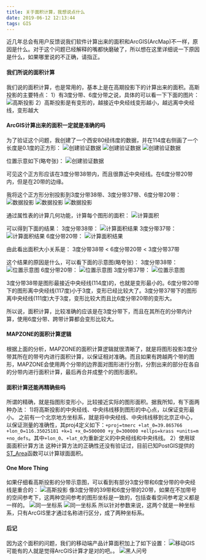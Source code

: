 ```yaml
---
title: 关于面积计算，我想说点什么
date: 2019-06-12 12:13:44
tags: GIS
---
```


近几年总会有用户反馈说我们软件计算出来的面积和ArcGIS(ArcMap)不一样，原因是什么。对于这个问题已经解释的嘴都快磨破了，所以想在这里详细说一下原因是什么，如果哪里说的不正确，请指正。

#### 我们所说的面积计算
我们说的面积计算，也是常用的，基本上是在高期投影下的计算出来的面积。高斯投影的主要特点：
1）有3度分带、6度分带之说，具体的可以看一下下面的图片：
![高斯投影](areacaculate/1.jpg)
2）高斯投影是有变形的，越接近中央经线变形越小，越远离中央经线，变形越大

#### ArcGIS计算出来的面积一定就是准确的吗
为了验证这个问题，我创建了一个西安80经纬度的数据，并在114度右侧画了一个长度是0.1度的正方形：
![创建验证数据](areacaculate/2.png)
![创建验证数据](areacaculate/3.png)
![创建验证数据](areacaculate/4.jpg)

位置示意如下(略夸张)：
![创建验证数据](areacaculate/5.png)

可见这个正方形应该在3度分带38带内，而且很靠近中央经线。在6度分带20带内，但是在20带的边缘。

我将这个正方形分别投影到3度分带38带、3度分带37带、6度分带20带：
![数据投影](areacaculate/6.jpg)
![数据投影](areacaculate/7.jpg)
![数据投影](areacaculate/8.jpg)

通过属性表的计算几何功能，计算每个图形的面积：
![计算面积](areacaculate/9.png)

可以得到下面的结果：
3度分带38带：
![计算面积结果](areacaculate/10.jpg)
3度分带37带：
![计算面积结果](areacaculate/11.jpg)
6度分带20带：
![计算面积结果](areacaculate/12.jpg)

由此看出面积大小关系是：
3度分带38带 < 6度分带20带 < 3度分带37带

这个结果的原因是什么，可以看下面的示意图(略夸张)：
3度分带38带：
![位置示意图](areacaculate/5.png)
6度分带20带：
![位置示意图](areacaculate/13.png)
3度分带37带：
![位置示意图](areacaculate/14.png)

3度分带38带是图形最接近中央经线(114度)的，也就是变形最小的。6度分带20带下的图形离中央经线(117度)小于3度，变形已经比较大了。3度分带37带下的图形离中央经线(111度)大于3度，变形比较大而且比6度分带20带的变形大。

所以说，面积计算，比较准确的应该是在3度分带下，而且在其所在的分带内计算，使用6度分带、跨带计算都会变形比较大。

#### MAPZONE的面积计算逻辑

根据上面的分析，MAPZONE的面积计算逻辑就很清晰了，就是将图形投影3度分带其所在的带号内进行面积计算，以保证相对准确。而且如果有跨越两个带的图形，MAPZONE会使用两个分带的边界面对图形进行分割，分割出来的部分在各自的分带内进行面积计算，最后再合并成整个的图形面积。

#### 面积计算还能再精确些吗
所谓的精确，就是指图形变形小，比较接近实际的图形面积。据我所知，有下面两种办法：
1)将高斯投影的中央经线、中央纬线移到图形的中心点，以保证变形最小。
之前有一个北京地方坐标系，就是将中央经线、中央纬线移到北京正中心，以保证测量的准确性，其proj4定义如下：`+proj=tmerc +lat_0=39.865766 +lon_0=116.35025181 +k=1 +x_0=500000 +y_0=300000 +ellps=krass +units=m +no_defs`。其中`+lon_0`、`+lat_0`为重新定义的中央经线和中央纬线。
2）使用球面面积计算方法
这种计算方法的正确性还没有验证过，目前已知PostGIS提供的[ST_Area](http://postgis.net/docs/ST_Area.html)函数可以计算球面面积。

#### One More Thing
如果仔细看高斯投影的分带示意图，可以看到有部分3度分带和6度分带的中央经线是重合的：
![高斯投影](areacaculate/1.jpg)
像3度分带的39带和6度分带的20带，如果在不加带号的空间参考下，这两种空间参考的图形坐标是一致的，包括查看空间参考定义都是一样的。
![同一坐标系](areacaculate/15.png)
![同一坐标系](areacaculate/16.png)
所以针对参数来说，这两个就是一种坐标系，只有ArcGIS里才通过名称进行区分，成了两种坐标系。

#### 后记
因为这个面积的问题，我们的移动端产品计算面积加上了如下设置：
![移动GIS](areacaculate/17.png)
可能有的人就是觉得ArcGIS计算才是对的吧。。
![黑人问号](areacaculate/18.jpg)
